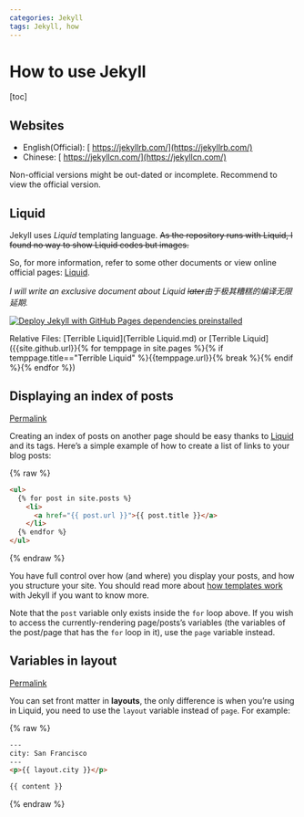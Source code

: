 ```yaml
---
categories: Jekyll
tags: Jekyll, how
---
```


# How to use Jekyll

[toc]

## Websites

- English(Official): [ https://jekyllrb.com/](https://jekyllrb.com/)
- Chinese: [ https://jekyllcn.com/](https://jekyllcn.com/)

Non-official versions might be out-dated or incomplete. Recommend to view the official version.

## Liquid

Jekyll uses *Liquid* templating language. <del>As the repository runs with Liquid, I found no way to show Liquid codes but images.</del>

So, for more information, refer to some other documents or view online official pages: [Liquid](https://shopify.github.io/liquid/).

*I will write an exclusive document about Liquid <del>later</del>由于极其糟糕的编译无限延期.*

[![Deploy Jekyll with GitHub Pages dependencies preinstalled](https://github.com/LiuJiewenTT/MyDoc_A/actions/workflows/jekyll-gh-pages.yml/badge.svg)](https://github.com/LiuJiewenTT/MyDoc_A/actions/workflows/jekyll-gh-pages.yml)

Relative Files: [Terrible Liquid](Terrible Liquid.md) or [Terrible Liquid]({{site.github.url}}{% for temppage in site.pages %}{% if temppage.title=="Terrible Liquid" %}{{temppage.url}}{% break %}{% endif %}{% endfor %})

## Displaying an index of posts

[Permalink](https://jekyllrb.com/docs/posts/#displaying-an-index-of-posts)

Creating an index of posts on another page should be easy thanks to [Liquid](https://shopify.github.io/liquid/) and its tags. Here’s a simple example of how to create a list of links to your blog posts:

{% raw %}

```html
<ul>
  {% for post in site.posts %}
    <li>
      <a href="{{ post.url }}">{{ post.title }}</a>
    </li>
  {% endfor %}
</ul>
```
{% endraw %}

You have full control over how (and where) you display your posts, and how you structure your site. You should read more about [how templates work](https://jekyllrb.com/docs/templates/) with Jekyll if you want to know more.

Note that the `post` variable only exists inside the `for` loop above. If you wish to access the currently-rendering page/posts’s variables (the variables of the post/page that has the `for` loop in it), use the `page` variable instead.



## Variables in layout

[Permalink](https://jekyllrb.com/docs/layouts/#variables)

You can set front matter in **layouts**, the only difference is when you’re using in Liquid, you need to use the `layout` variable instead of `page`. For example:

{% raw %}

```html
---
city: San Francisco
---
<p>{{ layout.city }}</p>

{{ content }}
```

{% endraw %}

